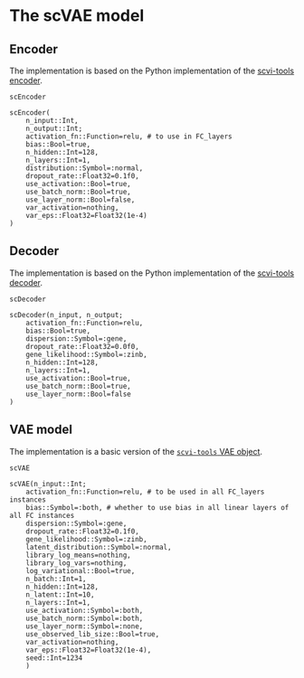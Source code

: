 # The scVAE model 

## Encoder 

The implementation is based on the Python implementation of the  [scvi-tools encoder](https://github.com/scverse/scvi-tools/blob/b33b42a04403842591c04e414c8bb4099eaf7006/scvi/nn/_base_components.py#L202).


```@docs
scEncoder
```

```@docs
scEncoder(
    n_input::Int, 
    n_output::Int;
    activation_fn::Function=relu, # to use in FC_layers
    bias::Bool=true,
    n_hidden::Int=128,
    n_layers::Int=1,
    distribution::Symbol=:normal,
    dropout_rate::Float32=0.1f0,
    use_activation::Bool=true,
    use_batch_norm::Bool=true,
    use_layer_norm::Bool=false,
    var_activation=nothing,
    var_eps::Float32=Float32(1e-4)
)
```

## Decoder 

The implementation is based on the Python implementation of the  [scvi-tools decoder](https://github.com/scverse/scvi-tools/blob/b33b42a04403842591c04e414c8bb4099eaf7006/scvi/nn/_base_components.py#L308).

```@docs
scDecoder
```

```@docs
scDecoder(n_input, n_output; 
    activation_fn::Function=relu,
    bias::Bool=true,
    dispersion::Symbol=:gene,
    dropout_rate::Float32=0.0f0,
    gene_likelihood::Symbol=:zinb,
    n_hidden::Int=128,
    n_layers::Int=1, 
    use_activation::Bool=true,
    use_batch_norm::Bool=true,
    use_layer_norm::Bool=false
)
```

## VAE model 

The implementation is a basic version of the [`scvi-tools` VAE object](https://github.com/scverse/scvi-tools/blob/b33b42a04403842591c04e414c8bb4099eaf7006/scvi/module/_vae.py#L22). 


```@docs
scVAE
```

```@docs
scVAE(n_input::Int;
    activation_fn::Function=relu, # to be used in all FC_layers instances
    bias::Symbol=:both, # whether to use bias in all linear layers of all FC instances 
    dispersion::Symbol=:gene,
    dropout_rate::Float32=0.1f0,
    gene_likelihood::Symbol=:zinb,
    latent_distribution::Symbol=:normal,
    library_log_means=nothing,
    library_log_vars=nothing,
    log_variational::Bool=true,
    n_batch::Int=1,
    n_hidden::Int=128,
    n_latent::Int=10,
    n_layers::Int=1,
    use_activation::Symbol=:both, 
    use_batch_norm::Symbol=:both,
    use_layer_norm::Symbol=:none,
    use_observed_lib_size::Bool=true,
    var_activation=nothing,
    var_eps::Float32=Float32(1e-4),
    seed::Int=1234
    )
```
